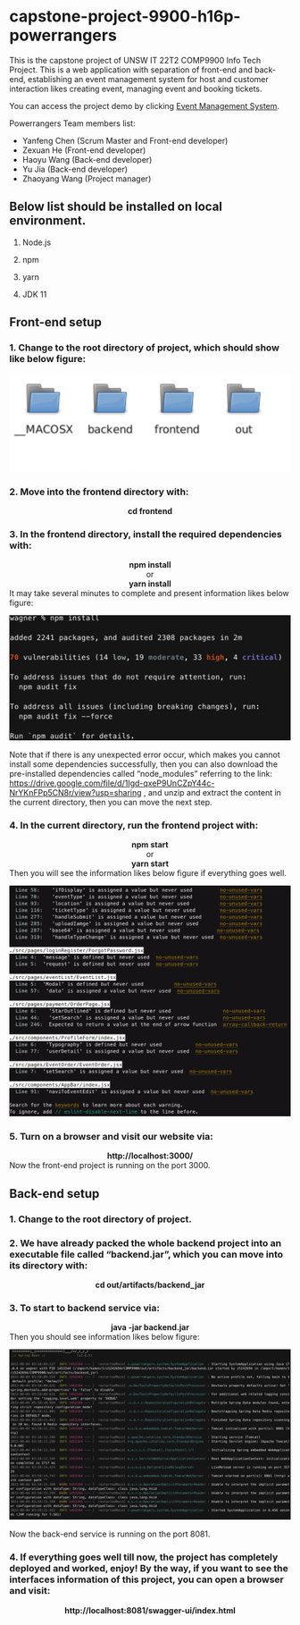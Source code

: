 # capstone-project-9900-h16p-powerrangers

This is the capstone project of UNSW IT 22T2 COMP9900 Info Tech Project. This is a web application with separation of front-end and back-end, establishing an event management system for host and customer interaction likes creating event, managing event and booking tickets.

You can access the project demo by clicking [Event Management System](http://1.15.115.148:3000).

Powerrangers Team members list:

 - Yanfeng Chen (Scrum Master and Front-end developer)
 - Zexuan He (Front-end developer)
 - Haoyu Wang (Back-end developer)
 - Yu Jia (Back-end developer)
 - Zhaoyang Wang (Project manager)

## Below list should be installed on local environment.

1. Node.js

2. npm

3. yarn

4. JDK 11

## Front-end setup

### 1. Change to the root directory of project, which should show like below figure:

![1](images/1.png)

### 2. Move into the frontend directory with:

<center><b>cd frontend</b></center>

### 3. In the frontend directory, install the required dependencies with:

<center><b>npm install</b></center>
<center>or</center>
<center><b>yarn install</b></center>
It may take several minutes to complete and present information likes below figure:

![2](images/2.png)

Note that if there is any unexpected error occur, which makes you cannot install some dependencies successfully, then you can also download the pre-installed dependencies called “node_modules” referring to the link:
https://drive.google.com/file/d/1Igd-qxeP9UnCZpY44c-NrYKnFPp5CN8r/view?usp=sharing ,
and unzip and extract the content in the current directory, then you can move the next step.

### 4. In the current directory, run the frontend project with:

<center><b>npm start</b></center>
<center>or</center>
<center><b>yarn start</b></center>
Then you will see the information likes below figure if everything goes well.

![3](images/3.png)

### 5. Turn on a browser and visit our website via:

<center><b>http://localhost:3000/</b></center>
Now the front-end project is running on the port 3000.

## Back-end setup

### 1. Change to the root directory of project.

### 2. We have already packed the whole backend project into an executable file called “backend.jar”, which you can move into its directory with:

<center><b> cd out/artifacts/backend_jar</b></center>

### 3. To start to backend service via:

<center><b> java -jar backend.jar</b></center>
Then you should see information likes below figure:

![4](images/4.png)

Now the back-end service is running on the port 8081.

### 4. If everything goes well till now, the project has completely deployed and worked, enjoy! By the way, if you want to see the interfaces information of this project, you can open a browser and visit:

<center><b>http://localhost:8081/swagger-ui/index.html</b></center>
